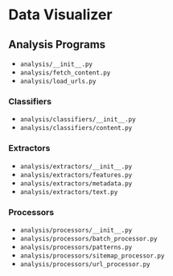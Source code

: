 # Data Visualizer

## Analysis Programs

- `analysis/__init__.py`
- `analysis/fetch_content.py`
- `analysis/load_urls.py`

### Classifiers
- `analysis/classifiers/__init__.py`
- `analysis/classifiers/content.py`

### Extractors
- `analysis/extractors/__init__.py`
- `analysis/extractors/features.py`
- `analysis/extractors/metadata.py`
- `analysis/extractors/text.py`

### Processors
- `analysis/processors/__init__.py`
- `analysis/processors/batch_processor.py`
- `analysis/processors/patterns.py`
- `analysis/processors/sitemap_processor.py`
- `analysis/processors/url_processor.py`
